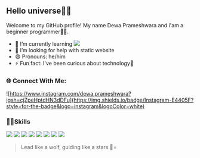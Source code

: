 ## Hello universe🌌✨

Welcome to my GitHub profile! My name Dewa Prameshwara and i'am a beginner programmer👩‍💻.

- 🌱 I’m currently learning <img src="https://img.shields.io/badge/JavaScript-323330?style=for-the-badge&logo=javascript&logoColor=F7DF1E">
- 🤔 I’m looking for help with static website
- 😄 Pronouns: he/him
- ⚡ Fun fact: I've been curious about technology🤖

### 🌐 Connect With Me:

![https://www.instagram.com/dewa.prameshwara?igsh=cjZpeHptdHN3dDFu](https://img.shields.io/badge/Instagram-E4405F?style=for-the-badge&logo=instagram&logoColor=white)

### 👩‍💻Skills

<img src="https://img.shields.io/badge/HTML5-E34F26?style=for-the-badge&logo=html5&logoColor=white"> <img src="https://img.shields.io/badge/CSS3-1572B6?style=for-the-badge&logo=css3&logoColor=white"> <img src="https://img.shields.io/badge/JavaScript-323330?style=for-the-badge&logo=javascript&logoColor=F7DF1E"> <img src="https://img.shields.io/badge/Bootstrap-563D7C?style=for-the-badge&logo=bootstrap&logoColor=white"> <img src="https://img.shields.io/badge/Canva-%2300C4CC.svg?&style=for-the-badge&logo=Canva&logoColor=white"> <img src="https://img.shields.io/badge/tinkercad-1477D1?style=for-the-badge&logo=tinkercad&logoColor=white"> <img src="https://img.shields.io/badge/Arduino_IDE-00979D?style=for-the-badge&logo=arduino&logoColor=white"> <img src="https://img.shields.io/badge/VSCode-0078D4?style=for-the-badge&logo=visual%20studio%20code&logoColor=white">

> Lead like a wolf, guiding like a stars
> 🐺⭐
